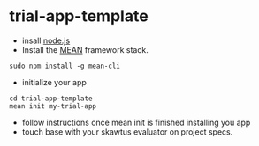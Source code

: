 # trial-app-template

* insall [node.js](http://nodejs.org/)  
* Install the [MEAN](http://mean.io/#!/) framework stack. 
```
sudo npm install -g mean-cli
```
* initialize your app
```
cd trial-app-template
mean init my-trial-app
```
* follow instructions once mean init is finished installing you app
* touch base with your skawtus evaluator on project specs.
